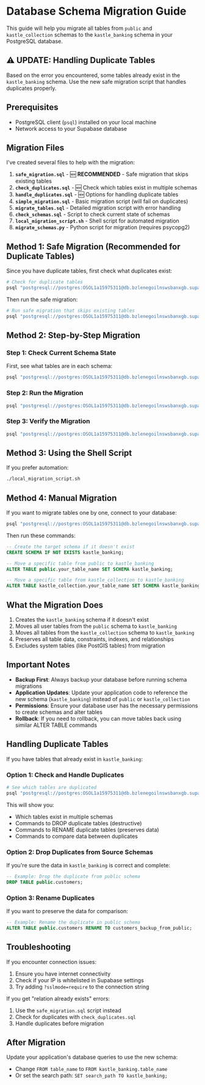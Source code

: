 # Database Schema Migration Guide

This guide will help you migrate all tables from `public` and `kastle_collection` schemas to the `kastle_banking` schema in your PostgreSQL database.

## ⚠️ UPDATE: Handling Duplicate Tables

Based on the error you encountered, some tables already exist in the `kastle_banking` schema. Use the new safe migration script that handles duplicates properly.

## Prerequisites

- PostgreSQL client (`psql`) installed on your local machine
- Network access to your Supabase database

## Migration Files

I've created several files to help with the migration:

1. **`safe_migration.sql`** - 🆕 **RECOMMENDED** - Safe migration that skips existing tables
2. **`check_duplicates.sql`** - 🆕 Check which tables exist in multiple schemas
3. **`handle_duplicates.sql`** - 🆕 Options for handling duplicate tables
4. **`simple_migration.sql`** - Basic migration script (will fail on duplicates)
5. **`migrate_tables.sql`** - Detailed migration script with error handling
6. **`check_schemas.sql`** - Script to check current state of schemas
7. **`local_migration_script.sh`** - Shell script for automated migration
8. **`migrate_schemas.py`** - Python script for migration (requires psycopg2)

## Method 1: Safe Migration (Recommended for Duplicate Tables)

Since you have duplicate tables, first check what duplicates exist:

```bash
# Check for duplicate tables
psql "postgresql://postgres:OSOL1a15975311@db.bzlenegoilnswsbanxgb.supabase.co:5432/postgres" -f check_duplicates.sql
```

Then run the safe migration:

```bash
# Run safe migration that skips existing tables
psql "postgresql://postgres:OSOL1a15975311@db.bzlenegoilnswsbanxgb.supabase.co:5432/postgres" -f safe_migration.sql
```

## Method 2: Step-by-Step Migration

### Step 1: Check Current Schema State

First, see what tables are in each schema:

```bash
psql "postgresql://postgres:OSOL1a15975311@db.bzlenegoilnswsbanxgb.supabase.co:5432/postgres" -f check_schemas.sql
```

### Step 2: Run the Migration

```bash
psql "postgresql://postgres:OSOL1a15975311@db.bzlenegoilnswsbanxgb.supabase.co:5432/postgres" -f migrate_tables.sql
```

### Step 3: Verify the Migration

```bash
psql "postgresql://postgres:OSOL1a15975311@db.bzlenegoilnswsbanxgb.supabase.co:5432/postgres" -c "SELECT table_schema, COUNT(*) as table_count FROM information_schema.tables WHERE table_schema IN ('public', 'kastle_collection', 'kastle_banking') AND table_type = 'BASE TABLE' GROUP BY table_schema ORDER BY table_schema;"
```

## Method 3: Using the Shell Script

If you prefer automation:

```bash
./local_migration_script.sh
```

## Method 4: Manual Migration

If you want to migrate tables one by one, connect to your database:

```bash
psql "postgresql://postgres:OSOL1a15975311@db.bzlenegoilnswsbanxgb.supabase.co:5432/postgres"
```

Then run these commands:

```sql
-- Create the target schema if it doesn't exist
CREATE SCHEMA IF NOT EXISTS kastle_banking;

-- Move a specific table from public to kastle_banking
ALTER TABLE public.your_table_name SET SCHEMA kastle_banking;

-- Move a specific table from kastle_collection to kastle_banking
ALTER TABLE kastle_collection.your_table_name SET SCHEMA kastle_banking;
```

## What the Migration Does

1. Creates the `kastle_banking` schema if it doesn't exist
2. Moves all user tables from the `public` schema to `kastle_banking`
3. Moves all tables from the `kastle_collection` schema to `kastle_banking`
4. Preserves all table data, constraints, indexes, and relationships
5. Excludes system tables (like PostGIS tables) from migration

## Important Notes

- **Backup First**: Always backup your database before running schema migrations
- **Application Updates**: Update your application code to reference the new schema (`kastle_banking`) instead of `public` or `kastle_collection`
- **Permissions**: Ensure your database user has the necessary permissions to create schemas and alter tables
- **Rollback**: If you need to rollback, you can move tables back using similar ALTER TABLE commands

## Handling Duplicate Tables

If you have tables that already exist in `kastle_banking`:

### Option 1: Check and Handle Duplicates
```bash
# See which tables are duplicated
psql "postgresql://postgres:OSOL1a15975311@db.bzlenegoilnswsbanxgb.supabase.co:5432/postgres" -f handle_duplicates.sql
```

This will show you:
- Which tables exist in multiple schemas
- Commands to DROP duplicate tables (destructive)
- Commands to RENAME duplicate tables (preserves data)
- Commands to compare data between duplicates

### Option 2: Drop Duplicates from Source Schemas
If you're sure the data in `kastle_banking` is correct and complete:
```sql
-- Example: Drop the duplicate from public schema
DROP TABLE public.customers;
```

### Option 3: Rename Duplicates
If you want to preserve the data for comparison:
```sql
-- Example: Rename the duplicate in public schema
ALTER TABLE public.customers RENAME TO customers_backup_from_public;
```

## Troubleshooting

If you encounter connection issues:
1. Ensure you have internet connectivity
2. Check if your IP is whitelisted in Supabase settings
3. Try adding `?sslmode=require` to the connection string

If you get "relation already exists" errors:
1. Use the `safe_migration.sql` script instead
2. Check for duplicates with `check_duplicates.sql`
3. Handle duplicates before migration

## After Migration

Update your application's database queries to use the new schema:
- Change `FROM table_name` to `FROM kastle_banking.table_name`
- Or set the search path: `SET search_path TO kastle_banking;`